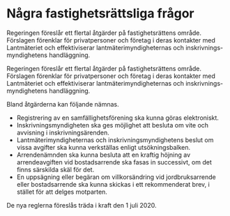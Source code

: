 # Några fastighetsrättsliga frågor

Regeringen föreslår ett flertal åtgärder på fastighetsrättens område. Förslagen förenklar för privatpersoner och företag i deras kontakter med Lantmäteriet och effektiviserar lantmäterimyndigheternas och inskrivnings-myndighetens handläggning.

Regeringen föreslår ett flertal åtgärder på fastighetsrättens område. Förslagen förenklar för privatpersoner och företag i deras kontakter med Lantmäteriet och effektiviserar lantmäterimyndigheternas och inskrivnings-myndighetens handläggning.

Bland åtgärderna kan följande nämnas.

* Registrering av en samfällighetsförening ska kunna göras elektroniskt.
* Inskrivningsmyndigheten ska ges möjlighet att besluta om vite och avvisning i inskrivningsärenden.
* Lantmäterimyndigheternas och inskrivningsmyndighetens beslut om vissa avgifter ska kunna verkställas enligt utsökningsbalken.
* Arrendenämnden ska kunna besluta att en kraftig höjning av arrendeavgiften vid bostadsarrende ska fasas in successivt, om det finns särskilda skäl för det.
* En uppsägning eller begäran om villkorsändring vid jordbruksarrende eller bostadsarrende ska kunna skickas i ett rekommenderat brev, i stället för att delges motparten.

De nya reglerna föreslås träda i kraft den 1 juli 2020.
